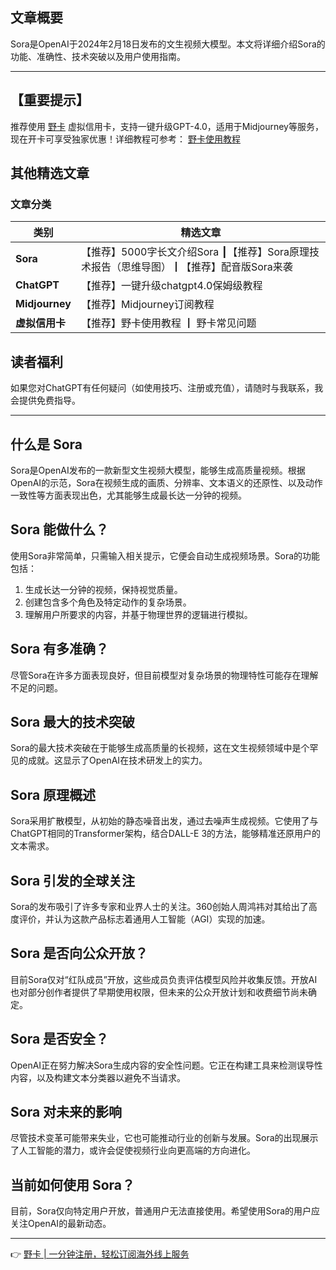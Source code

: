 ## 文章概要

Sora是OpenAI于2024年2月18日发布的文生视频大模型。本文将详细介绍Sora的功能、准确性、技术突破以及用户使用指南。

---

## 【重要提示】 

推荐使用 [野卡](https://bit.ly/bewildcard) 虚拟信用卡，支持一键升级GPT-4.0，适用于Midjourney等服务，现在开卡可享受独家优惠！详细教程可参考： [野卡使用教程](https://bit.ly/bewildcard)

## 其他精选文章

### 文章分类

| 类别           | 精选文章                                                        |
|----------------|------------------------------------------------------------------|
| **Sora**       | 【推荐】5000字长文介绍Sora ┃【推荐】Sora原理技术报告（思维导图）┃【推荐】配音版Sora来袭 |
| **ChatGPT**    | 【推荐】一键升级chatgpt4.0保姆级教程                               |
| **Midjourney** | 【推荐】Midjourney订阅教程                                       |
| **虚拟信用卡** | 【推荐】野卡使用教程 ┃ 野卡常见问题                  |

## 读者福利

如果您对ChatGPT有任何疑问（如使用技巧、注册或充值），请随时与我联系，我会提供免费指导。

---

## 什么是 Sora

Sora是OpenAI发布的一款新型文生视频大模型，能够生成高质量视频。根据OpenAI的示范，Sora在视频生成的画质、分辨率、文本语义的还原性、以及动作一致性等方面表现出色，尤其能够生成最长达一分钟的视频。

## Sora 能做什么？

使用Sora非常简单，只需输入相关提示，它便会自动生成视频场景。Sora的功能包括：

1. 生成长达一分钟的视频，保持视觉质量。
2. 创建包含多个角色及特定动作的复杂场景。
3. 理解用户所要求的内容，并基于物理世界的逻辑进行模拟。

## Sora 有多准确？

尽管Sora在许多方面表现良好，但目前模型对复杂场景的物理特性可能存在理解不足的问题。

## Sora 最大的技术突破

Sora的最大技术突破在于能够生成高质量的长视频，这在文生视频领域中是个罕见的成就。这显示了OpenAI在技术研发上的实力。

## Sora 原理概述

Sora采用扩散模型，从初始的静态噪音出发，通过去噪声生成视频。它使用了与ChatGPT相同的Transformer架构，结合DALL-E 3的方法，能够精准还原用户的文本需求。

## Sora 引发的全球关注

Sora的发布吸引了许多专家和业界人士的关注。360创始人周鸿祎对其给出了高度评价，并认为这款产品标志着通用人工智能（AGI）实现的加速。

## Sora 是否向公众开放？

目前Sora仅对“红队成员”开放，这些成员负责评估模型风险并收集反馈。开放AI也对部分创作者提供了早期使用权限，但未来的公众开放计划和收费细节尚未确定。

## Sora 是否安全？

OpenAI正在努力解决Sora生成内容的安全性问题。它正在构建工具来检测误导性内容，以及构建文本分类器以避免不当请求。

## Sora 对未来的影响

尽管技术变革可能带来失业，它也可能推动行业的创新与发展。Sora的出现展示了人工智能的潜力，或许会促使视频行业向更高端的方向进化。

## 当前如何使用 Sora？

目前，Sora仅向特定用户开放，普通用户无法直接使用。希望使用Sora的用户应关注OpenAI的最新动态。

---

👉 [野卡 | 一分钟注册，轻松订阅海外线上服务](https://bit.ly/bewildcard)